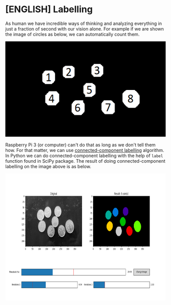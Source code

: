 # [ENGLISH] Labelling

As human we have incredible ways of thinking and analyzing everything in just a fraction of second with our vision alone. For example if we are shown the image of circles as below, we can automatically count them.

<img src="/images/targetCount.png" height="300">

Raspberry Pi 3 (or computer) can't do that as long as we don't tell them how. For that matter, we can use [connected-component labelling](https://en.wikipedia.org/wiki/Connected-component_labeling) algorithm. In Python we can do connected-component labelling with the help of ```label``` function found in SciPy package. The result of doing connected-component labelling on the image above is as below.

<img src="/images/labellingExample.png" height="400">
